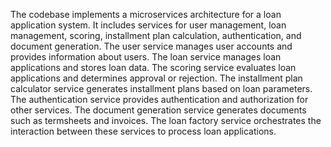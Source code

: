 The codebase implements a microservices architecture for a loan application system. It includes services for user management, loan management, scoring, installment plan calculation, authentication, and document generation. The user service manages user accounts and provides information about users. The loan service manages loan applications and stores loan data. The scoring service evaluates loan applications and determines approval or rejection. The installment plan calculator service generates installment plans based on loan parameters. The authentication service provides authentication and authorization for other services. The document generation service generates documents such as termsheets and invoices. The loan factory service orchestrates the interaction between these services to process loan applications. 
